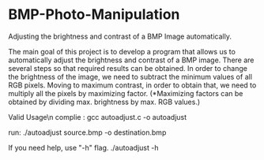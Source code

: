 # BMP-Photo-Manipulation

Adjusting the brightness and contrast of a BMP
Image automatically.

The main goal of this project is to develop a program that allows
us to automatically adjust the brightness and contrast of a BMP
image. There are several steps so that required results can be
obtained. In order to change the brightness of the image, we
need to subtract the minimum values of all RGB pixels. Moving
to maximum contrast, in order to obtain that, we need to multiply
all the pixels by maximizing factor. (*Maximizing factors can be
obtained by dividing max. brightness by max. RGB values.)


Valid Usage\n
complie :
gcc autoadjust.c -o autoadjust

run:
./autoadjust source.bmp -o destination.bmp

If you need help, use "-h" flag. 
./autoadjust -h
